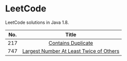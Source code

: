 # LeetCode

LeetCode solutions in Java 1.8.

| No. | Title |
| ------------- |:-------------:|
| 217 | [Contains Duplicate](https://github.com/CanChengZheng/LeetCode/tree/master/src/no217)
| 747 | [Largest Number At Least Twice of Others](https://github.com/CanChengZheng/LeetCode/tree/master/src/no747) |
